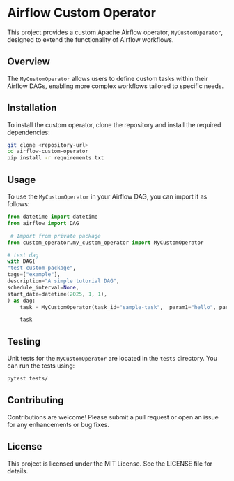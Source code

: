 # Airflow Custom Operator

This project provides a custom Apache Airflow operator, `MyCustomOperator`, designed to extend the functionality of Airflow workflows. 

## Overview

The `MyCustomOperator` allows users to define custom tasks within their Airflow DAGs, enabling more complex workflows tailored to specific needs.

## Installation

To install the custom operator, clone the repository and install the required dependencies:

```bash
git clone <repository-url>
cd airflow-custom-operator
pip install -r requirements.txt
```

## Usage

To use the `MyCustomOperator` in your Airflow DAG, you can import it as follows:

```python
from datetime import datetime
from airflow import DAG

 # Import from private package
from custom_operator.my_custom_operator import MyCustomOperator

# test dag
with DAG(
"test-custom-package",
tags=["example"],
description="A simple tutorial DAG",
schedule_interval=None,
start_date=datetime(2025, 1, 1),
) as dag:
    task = MyCustomOperator(task_id="sample-task",  param1="hello", param2="world",)

    task
```

## Testing

Unit tests for the `MyCustomOperator` are located in the `tests` directory. You can run the tests using:

```bash
pytest tests/
```

## Contributing

Contributions are welcome! Please submit a pull request or open an issue for any enhancements or bug fixes.

## License

This project is licensed under the MIT License. See the LICENSE file for details.
